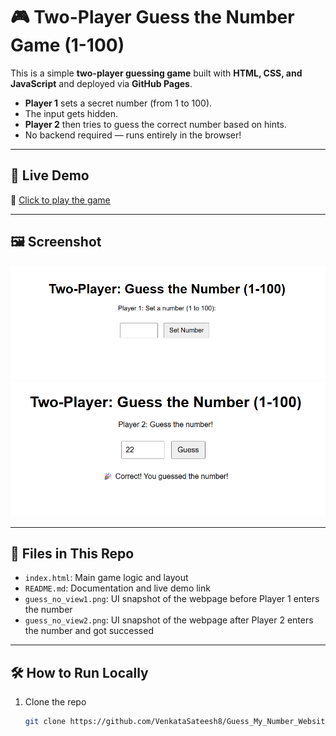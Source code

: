 # 🎮 Two-Player Guess the Number Game (1-100)

This is a simple **two-player guessing game** built with **HTML, CSS, and JavaScript** and deployed via **GitHub Pages**.

- **Player 1** sets a secret number (from 1 to 100).
- The input gets hidden.
- **Player 2** then tries to guess the correct number based on hints.
- No backend required — runs entirely in the browser!

---

## 🚀 Live Demo

🔗 [Click to play the game](https://venkatasateesh8.github.io/Guess_My_Number_Website/)

---

## 🖼 Screenshot

<img src="guess_no_view1.png" alt="Game Screenshot" width="600">
<img src="guess_no_view2.png" alt="Game Screenshot" width="600">

---

## 📁 Files in This Repo

- `index.html`: Main game logic and layout
- `README.md`: Documentation and live demo link
- `guess_no_view1.png`: UI snapshot of the webpage before Player 1 enters the number
- `guess_no_view2.png`: UI snapshot of the webpage after Player 2 enters the number and got successed

---

## 🛠 How to Run Locally

1. Clone the repo  
   ```bash
   git clone https://github.com/VenkataSateesh8/Guess_My_Number_Website
